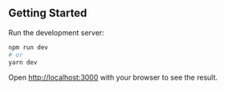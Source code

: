 ## Getting Started

Run the development server:

```bash
npm run dev
# or
yarn dev
```


Open [http://localhost:3000](http://localhost:3000) with your browser to see the result.
